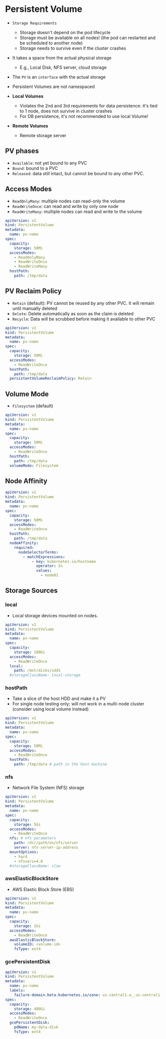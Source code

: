 # Persistent Volume

- `Storage Requirements`
  - Storage doesn't depend on the pod lifecycle
  - Storage must be available on all nodes! (the pod can restarted and be scheduled to another node)
  - Storage needs to survive even if the cluster crashes
- It takes a space from the actual physical storage
  - E.g., Local Disk, NFS server, cloud storage
- The `PV` is an `interface` with the actual storage
- Persistent Volumes are not namespaced

- **Local Volumes**
  - Violates the 2nd and 3rd requirements for data persistence: it's tied to 1 node, does not survive in cluster crashes
  - For DB persistence, it's not recommended to use local Volume!
- **Remote Volumes**
  - Remote storage server

## PV phases

- `Available`: not yet bound to any PVC
- `Bound`: bound to a PVC
- `Released`: data still intact, but cannot be bound to any other PVC.

## Access Modes

- `ReadOnlyMany`: multiple nodes can read-only the volume
- `ReadWriteOnce`: can read and write by only one node
- `ReadWriteMany`: multiple nodes can read and write to the volume

```yaml
apiVersion: v1
kind: PersistentVolume
metadata:
  name: pv-name
spec:
  capacity:
    storage: 50Mi
  accessModes:
    - ReadOnlyMany
    - ReadWriteOnce
    - ReadWriteMany
  hostPath:
    path: /tmp/data
```

## PV Reclaim Policy

- `Retain` (default): PV cannot be reused by any other PVC. It will remain until manually deleted
- `Delete`: Delete automatically as soon as the claim is deleted
- `Recycle`: Data will be scrubbed before making it available to other PVC

```yaml
apiVersion: v1
kind: PersistentVolume
metadata:
  name: pv-name
spec:
  capacity:
    storage: 50Mi
  accessModes:
    - ReadWriteOnce
  hostPath:
    path: /tmp/data
  persistentVolumeReclaimPolicy: Retain
```

## Volume Mode

- `Filesystem` (default)

```yaml
apiVersion: v1
kind: PersistentVolume
metadata:
  name: pv-name
spec:
  capacity:
    storage: 50Mi
  accessModes:
    - ReadWriteOnce
  hostPath:
    path: /tmp/data
  volumeMode: Filesystem
```

## Node Affinity

```yaml
apiVersion: v1
kind: PersistentVolume
metadata:
  name: pv-name
spec:
  capacity:
    storage: 50Mi
  accessModes:
    - ReadWriteOnce
  hostPath:
    path: /tmp/data
  nodeAffinity:
    required:
      nodeSelectorTerms:
        - matchExpressions:
            - key: kubernetes.io/hostname
              operator: In
              values:
                - node01
```

## Storage Sources

### local

- Local storage devices mounted on nodes.

```yaml
apiVersion: v1
kind: PersistentVolume
metadata:
  name: pv-name
spec:
  capacity:
    storage: 100Gi
  accessModes:
    - ReadWriteOnce
  local:
    path: /mnt/disks/sdd1
  #storageClassName: local-storage
```

### hostPath

- Take a slice of the host HDD and make it a PV
- For single node testing only; will not work in a multi-node cluster (consider using local volume instead)

```yaml
apiVersion: v1
kind: PersistentVolume
metadata:
  name: pv-name
spec:
  capacity:
    storage: 50Mi
  accessModes:
    - ReadWriteOnce
  hostPath:
    path: /tmp/data # path in the host machine
```

### nfs

- Network File System (NFS) storage

```yaml
apiVersion: v1
kind: PersistentVolume
metadata:
  name: pv-name
spec:
  capacity:
    storage: 5Gi
  accessModes:
    - ReadWriteOnce
  nfs: # nfs parameters
    path: /dir/path/on/nfs/server
    server: nfs-server-ip-address
  mountOptions:
    - hard
    - nfsvers=4.0
  #storageClassName: slow
```

### awsElasticBlockStore

- AWS Elastic Block Store (EBS)

```yaml
apiVersion: v1
kind: PersistentVolume
metadata:
  name: pv-name
spec:
  capacity:
    storage: 1Gi
  accessModes:
    - ReadWriteOnce
  awsElasticBlockStore:
    volumeID: <volume-id>
    fsType: ext4
```

### gcePersistentDisk

```yaml
apiVersion: v1
kind: PersistentVolume
metadata:
  name: pv-name
  labels:
    failure-domain.beta.kubernetes.io/zone: us-central1-a__us-central1-b
spec:
  capacity:
    storage: 400Gi
  accessModes:
    - ReadWriteOnce
  gcePersistentDisk:
    pdName: my-data-disk
    fsType: ext4
```
